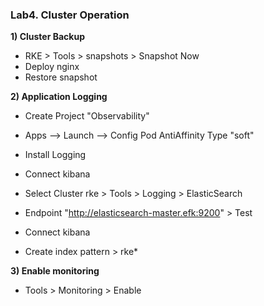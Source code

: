 ### Lab4. Cluster Operation

**1) Cluster Backup**

- RKE > Tools > snapshots > Snapshot Now
- Deploy nginx 
- Restore snapshot

**2) Application Logging**

- Create Project "Observability"

- Apps --> Launch --> Config Pod AntiAffinity Type "soft"
- Install Logging
- Connect kibana

- Select Cluster rke > Tools > Logging > ElasticSearch
- Endpoint "http://elasticsearch-master.efk:9200" > Test
- Connect kibana
- Create index pattern > rke*

**3) Enable monitoring**

- Tools > Monitoring > Enable


